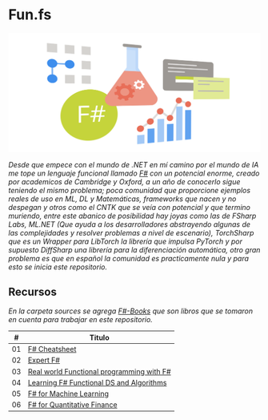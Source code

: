 # Fun.fs

![](/Sources/fsharp.svg)

_Desde que empece con el mundo de .NET en mí camino por el mundo de IA me tope un lenguaje funcional llamado [F#](https://fsharp.org/) con un potencial enorme, creado por academicos de Cambridge y Oxford, a un año de conocerlo sigue teniendo el mismo problema; poca comunidad que proporcione ejemplos reales de uso en ML, DL y Matemáticas, frameworks que nacen y no despegan y otros como el CNTK que se veía con potencial y que termino muriendo, entre este abanico de posibilidad hay joyas como las de FSharp Labs, ML.NET (Que ayuda a los desarrolladores abstrayendo algunas de las complejidades y resolver problemas a nivel de escenario), TorchSharp que es un Wrapper para LibTorch la librería que impulsa PyTorch y por supuesto DiffSharp una librería para la diferenciación automática, otro gran problema es que en español la comunidad es practicamente nula y para esto se inicia este repositorio._

## Recursos  

_En la carpeta sources se agrega [F#-Books](https://github.com/Jonas-Lara/Fun.fs/tree/master/Sources/F%23-Books) que son libros que se tomaron en cuenta para trabajar en este repositorio._

| # | Titulo |
|---| -----------------------------|
|01|[F# Cheatsheet](https://github.com/Jonas-Lara/Fun.fs/blob/master/Sources/F%23-Books/0.-F%23-Cheatsheet.pdf) 
|02|[Expert F#](https://github.com/Jonas-Lara/Fun.fs/blob/master/Sources/F%23-Books/1.-Expert-F%23.pdf) 
|03|[Real world Functional programming with F#](https://github.com/Jonas-Lara/Fun.fs/blob/master/Sources/F%23-Books/5.-Real-World-Functional-programming-with-F%23.pdf) 
|04|[Learning F# Functional DS and Algorithms](https://github.com/Jonas-Lara/Fun.fs/blob/master/Sources/F%23-Books/2.-Learning-F%23-Functional-Data-Structures-and-Algorithms.pdf) 
|05|[F# for Machine Learning](https://github.com/Jonas-Lara/Fun.fs/blob/master/Sources/F%23-Books/3.-F%23-for-Machine-Learning-Essentials.pdf/) 
|06|[F# for Quantitative Finance](https://github.com/Jonas-Lara/Fun.fs/blob/master/Sources/F%23-Books/4.-F%23-for-Quantitative-Finance.pdf) 

